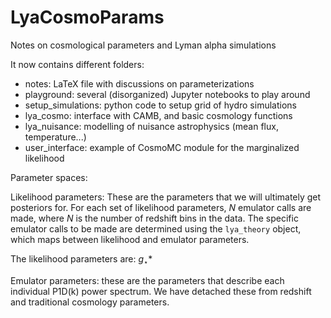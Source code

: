 # LyaCosmoParams
Notes on cosmological parameters and Lyman alpha simulations

It now contains different folders:
 - notes: LaTeX file with discussions on parameterizations
 - playground: several (disorganized) Jupyter notebooks to play around
 - setup_simulations: python code to setup grid of hydro simulations
 - lya_cosmo: interface with CAMB, and basic cosmology functions
 - lya_nuisance: modelling of nuisance astrophysics (mean flux, temperature...)
 - user_interface: example of CosmoMC module for the marginalized likelihood


Parameter spaces:

Likelihood parameters: These are the parameters that we will ultimately get posteriors for. For each set of likelihood parameters, $N$ emulator calls are made, where $N$ is the number of redshift bins in the data. The specific emulator calls to be made are determined using the `lya_theory` object, which maps between likelihood and emulator parameters.

The likelihood parameters are:
$g_\star*$

Emulator parameters: these are the parameters that describe each individual P1D(k) power spectrum. We have detached these from redshift and traditional cosmology parameters.
